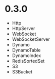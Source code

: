 # 0.3.0
 * Http
 * HttpServer
 * WebSocket
 * WebSocketServer
 * Dynamo
 * DynamoTable
 * DynamoIndex
 * RedisSortedSet
 * S3
 * S3Bucket
